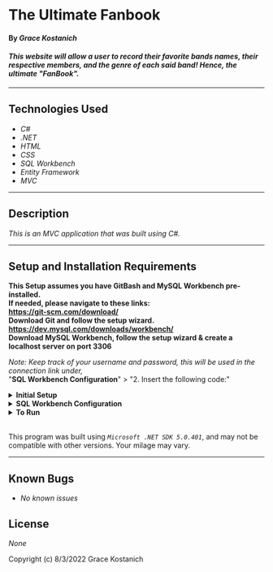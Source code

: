 # The Ultimate Fanbook

#### By _**Grace Kostanich**_  

#### _This website will allow a user to record their favorite bands names, their respective members, and the genre of each said band! Hence, the ultimate "FanBook"._  

---


## Technologies Used

* _C#_
* _.NET_
* _HTML_
* _CSS_
* _SQL Workbench_
* _Entity Framework_
* _MVC_

---
## Description

_This is an MVC application that was built using C#._

---
## Setup and Installation Requirements
**This Setup assumes you have GitBash and MySQL Workbench pre-installed.   
If needed, please navigate to these links:  
https://git-scm.com/download/  
Download Git and follow the setup wizard.  
https://dev.mysql.com/downloads/workbench/  
Download MySQL Workbench, follow the setup wizard & create a localhost server on port 3306**


*Note: Keep track of your username and password, this will be used in the connection link under,*  
"**SQL Workbench Configuration**" > "2. Insert the following code:"

<details>
<summary><strong>Initial Setup</strong></summary>
<ol>
<li>Copy the git repository url: https://github.com/User8240/FanBook.git
<li>Open a terminal and navigate to your Desktop with <strong>cd</strong> command
<li>Run,   
<strong>$ git clone https://github.com/User8240/FanBook.git</strong>
<li>In the terminal, navigate into the root directory of the cloned project folder "FanBook.Solution".
<li>Navigate to the projects root directory, "FanBook".
<li>Move onto "SQL Workbench Configuration" instructions below to build the necessary database.
<br>
</details>

<details>
<summary><strong>SQL Workbench Configuration</strong></summary>
<ol>
<li>Create an appsetting.json file in the "FanBook" directory  
   <pre>FanBook.Solution
   └── FanBook
    └── appsetting.json</pre>
<li> Insert the following code: <br>

<pre>{
  "ConnectionStrings": {
    "DefaultConnection": "Server=localhost;Port=3306;database=fan_book;uid=[YOUR-USERNAME-HERE];pwd=[YOUR-PASSWORD-HERE];"
  }
}</pre>
<small>*Note: you must include your password in the code block section labeled "YOUR-PASSWORD-HERE".</small><br>
<small>**Note: you must include your username in the code block section labeled "YOUR-USERNAME-HERE".</small><br>
<small>***Note: if you plan to push this cloned project to a public-facing repository, remember to add the appsettings.json file to your .gitignore before doing so.</small>

<li>In root directory of project folder "FanBook", run  
<strong>$ dotnet ef migrations add restoreDatabase</strong>
<li>Then run <strong>$ dotnet ef database update</strong>

<ol> 
  <li>Open SQL Workbench.
  <li>Navigate to "fan_book" schema.
  <li>Click the drop down, select "Table".
  <li>Verify the tables, you should see <strong>bands</strong>, <strong>members</strong>, <strong>genres</strong>, <strong>bandmember</strong>, & <strong>bandgenre</strong>.
  
</details>

<details>
<summary><strong>To Run</strong></summary>
Navigate to:  
   <pre>FanBook.Solution
   └── <strong>FanBook</strong></pre>

Run ```$ dotnet restore``` in the terminal.<br>
Run ```$ dotnet run``` in the terminal.
</details>
<br>

This program was built using *`Microsoft .NET SDK 5.0.401`*, and may not be compatible with other versions. Your milage may vary.

---
## Known Bugs

* _No known issues_

## License

_None_

Copyright (c) 8/3/2022 Grace Kostanich 
